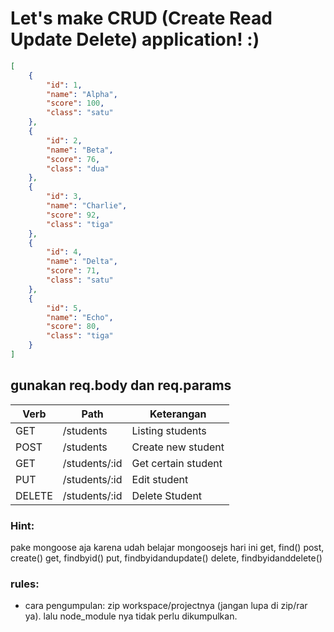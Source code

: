 # Let's make CRUD (Create Read Update Delete) application! :)
 
```json
[
	{
		"id": 1,
		"name": "Alpha",
		"score": 100,
		"class": "satu"
	},
	{
		"id": 2,
		"name": "Beta",
		"score": 76,
		"class": "dua"
	},
	{
		"id": 3,
		"name": "Charlie",
		"score": 92,
		"class": "tiga"
	},
	{
		"id": 4,
		"name": "Delta",
		"score": 71,
		"class": "satu"
	},
	{
		"id": 5,
		"name": "Echo",
		"score": 80,
		"class": "tiga"
	}
]
```

## gunakan req.body dan req.params

| Verb    | Path          | Keterangan           |
| ------- | ------------- | -------------------- |
| GET     | /students     | Listing students     |
| POST    | /students     | Create new student   |
| GET     | /students/:id | Get certain student  |
| PUT     | /students/:id | Edit student         |
| DELETE  | /students/:id | Delete Student       |

### Hint:
pake mongoose aja karena udah belajar mongoosejs hari ini
get, find()
post, create()
get, findbyid()
put, findbyidandupdate()
delete, findbyidanddelete()

### rules:
- cara pengumpulan: zip workspace/projectnya (jangan lupa di zip/rar ya). lalu node_module nya tidak perlu dikumpulkan.
